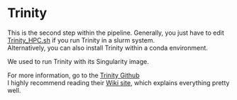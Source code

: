# Trinity
This is the second step within the pipeline. Generally, you just have to edit [Trinity_HPC.sh](..) if you run Trinity in a slurm system. <br/>
Alternatively, you can also install Trinity within a conda environment.

We used to run Trinity with its Singularity image.


For more information, go to the [Trinity Github](https://github.com/trinityrnaseq/trinityrnaseq) <br/>
I highly recommend reading their [Wiki site](https://github.com/trinityrnaseq/trinityrnaseq/wiki), which explains everything pretty well.

